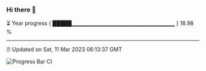 ### Hi there 👋

⏳ Year progress { █████▁▁▁▁▁▁▁▁▁▁▁▁▁▁▁▁▁▁▁▁▁▁▁▁▁ } 18.98 %

---

⏰ Updated on Sat, 11 Mar 2023 06:13:37 GMT

![Progress Bar CI](https://github.com/liununu/liununu/workflows/Progress%20Bar%20CI/badge.svg)
